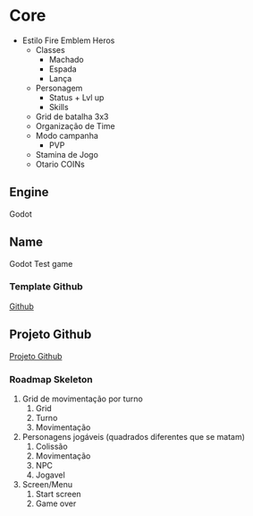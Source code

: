 # Core

- Estilo Fire Emblem Heros
	- Classes
		- Machado
		- Espada
		- Lança
	- Personagem
		-  Status + Lvl up
		-  Skills
	- Grid de batalha 3x3
	- Organização de Time
	- Modo campanha
		- PVP
	- Stamina de Jogo
	- Otario COINs

## Engine

Godot

## Name
Godot Test game

### Template Github
[Github](https://github.com/proudynyu/godot-test-game)

## Projeto Github
[Projeto Github](https://github.com/users/proudynyu/projects/4/views/1)

### Roadmap Skeleton
1. Grid de movimentação por turno
	1. Grid
	2. Turno
	3. Movimentação
2. Personagens jogáveis (quadrados diferentes que se matam)
	1. Colissão
	2. Movimentação
	3. NPC
	4. Jogavel
3. Screen/Menu
	1. Start screen
	2. Game over